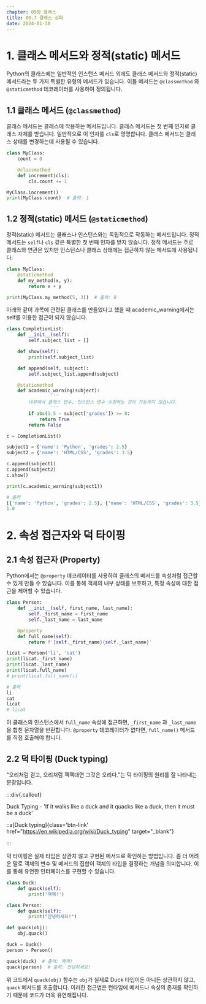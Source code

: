 ```yaml
---
chapter: 09장 클래스
title: 09.7 클래스 심화
date: 2024-01-30
---
```


# 1. 클래스 메서드와 정적(static) 메서드

Python의 클래스에는 일반적인 인스턴스 메서드 외에도 클래스 메서드와 정적(static) 메서드라는 두 가지 특별한 유형의 메서드가 있습니다. 이들 메서드는 `@classmethod` 와 `@staticmethod` 데코레이터를 사용하여 정의됩니다.

## 1.1 클래스 메서드 (`@classmethod`)

클래스 메서드는 클래스에 작용하는 메서드입니다. 클래스 메서드는 첫 번째 인자로 클래스 자체를 받습니다. 일반적으로 이 인자를 `cls`로 명명합니다. 클래스 메서드는 클래스 상태를 변경하는데 사용될 수 있습니다.

```python
class MyClass:
    count = 0

    @classmethod
    def increment(cls):
        cls.count += 1

MyClass.increment()
print(MyClass.count)  # 출력: 1
```

## 1.2 정적(static) 메서드 (`@staticmethod`)

정적(static) 메서드는 클래스나 인스턴스와는 독립적으로 작동하는 메서드입니다. 정적 메서드는 `self`나 `cls` 같은 특별한 첫 번째 인자를 받지 않습니다. 정적 메서드는 주로 클래스와 연관은 있지만 인스턴스나 클래스 상태에는 접근하지 않는 메서드에 사용됩니다.

```python
class MyClass:
    @staticmethod
    def my_method(x, y):
        return x + y

print(MyClass.my_method(5, 3))  # 출력: 8
```

아래와 같이 과목에 관련된 클래스를 만들었다고 했을 때 academic_warning에서는 self를 이용한 접근이 되지 않습니다.

```python
class CompletionList:
    def __init__(self):
        self.subject_list = []

    def show(self):
        print(self.subject_list)

    def append(self, subject):
        self.subject_list.append(subject)

    @staticmethod
    def academic_warning(subject):
				'''
        내부에서 클래스 변수, 인스턴스 변수 수정하는 것이 가능하지 않습니다.
				'''
        if abs(1.5 - subject['grades']) >= 0:
            return True
        return False

c = CompletionList()

subject1 = {'name': 'Python', 'grades': 2.5}
subject2 = {'name': 'HTML/CSS', 'grades': 3.5}

c.append(subject1)
c.append(subject2)
c.show()

print(c.academic_warning(subject1))
```

```python
# 출력
[{'name': 'Python', 'grades': 2.5}, {'name': 'HTML/CSS', 'grades': 3.5}]
1.0
```

# 2. 속성 접근자와 덕 타이핑

## 2.1 **속성 접근자 (Property)**

Python에서는 `@property` 데코레이터를 사용하여 클래스의 메서드를 속성처럼 접근할 수 있게 만들 수 있습니다. 이를 통해 객체의 내부 상태를 보호하고, 특정 속성에 대한 접근을 제어할 수 있습니다.

```python
class Person:
    def __init__(self, first_name, last_name):
        self._first_name = first_name
        self._last_name = last_name

    @property
    def full_name(self):
        return f'{self._first_name}{self._last_name}'

licat = Person('li', 'cat')
print(licat._first_name)
print(licat._last_name)
print(licat.full_name)
# print(licat.full_name())
```

```python
# 출력
li
cat
licat
# licat
```

이 클래스의 인스턴스에서 `full_name` 속성에 접근하면, `_first_name` 과 `_last_name` 을 합친 문자열을 반환합니다. `@property` 데코레이터가 없다면, `full_name()` 메서드를 직접 호출해야 합니다.

## 2.2 **덕 타이핑 (Duck typing)**

"오리처럼 걷고, 오리처럼 꽥꽥대면 그것은 오리다."는 덕 타이핑의 원리를 잘 나타내는 문장입니다.

:::div{.callout}

Duck Typing - 'If it walks like a duck and it quacks like a duck, then it must be a duck’

::a[Duck typing]{class='btn-link' href="https://en.wikipedia.org/wiki/Duck_typing" target="\_blank"}

:::

덕 타이핑은 실제 타입은 상관치 않고 구현된 메서드로 확인하는 방법입니다. 좀 더 어려운 말로 객체의 변수 및 메서드의 집합이 객체의 타입을 결정하는 개념을 의미합니다. 이를 통해 유연한 인터페이스를 구현할 수 있습니다.

```python
class Duck:
    def quack(self):
        print('꽥꽥!')

class Person:
    def quack(self):
        print("안녕하세요!")

def quack(obj):
    obj.quack()

duck = Duck()
person = Person()

quack(duck)  # 출력: 꽥꽥!
quack(person)  # 출력: 안녕하세요!
```

위 코드에서 `quack(obj)` 함수는 `obj`가 실제로 Duck 타입이든 아니든 상관하지 않고, `quack` 메서드를 호출합니다. 이러한 접근법은 런타임에 메서드나 속성의 존재를 확인하기 때문에 코드가 더욱 유연해집니다.
